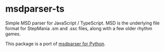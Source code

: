 # msdparser-ts

Simple MSD parser for JavaScript / TypeScript. MSD is the underlying file format for StepMania .sm and .ssc files, along with a few older rhythm games.

This package is a port of [msdparser for Python](https://github.com/garcia/msdparser).
